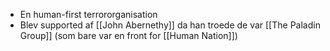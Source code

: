 - En human-first terrororganisation
- Blev supported af [[John Abernethy]] da han troede de var [[The Paladin Group]] (som bare var en front for [[Human Nation]])
